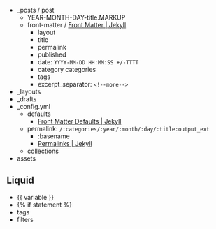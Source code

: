 - _posts / post
  - YEAR-MONTH-DAY-title.MARKUP
  - front-matter / [Front Matter | Jekyll](https://jekyllrb.com/docs/front-matter/)
    - layout
    - title
    - permalink
    - published
    - date: `YYYY-MM-DD HH:MM:SS +/-TTTT`
    - category categories
    - tags
    - excerpt_separator: `<!--more-->`
- _layouts
- _drafts
- _config.yml
  - defaults
    - [Front Matter Defaults | Jekyll](https://jekyllrb.com/docs/configuration/front-matter-defaults/)
  - permalink: `/:categories/:year/:month/:day/:title:output_ext`
    - :basename
    - [Permalinks | Jekyll](https://jekyllrb.com/docs/permalinks/)
  - collections
- assets

## Liquid
- {{ variable }}
- {% if statement %}
- tags
- filters
